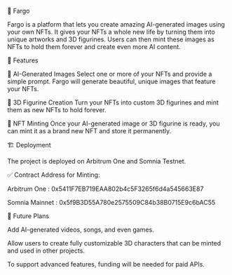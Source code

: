 🚀 Fargo

Fargo is a platform that lets you create amazing AI-generated images using your own NFTs.
It gives your NFTs a whole new life by turning them into unique artworks and 3D figurines.
Users can then mint these images as NFTs to hold them forever and create even more AI content.

🌟 Features

🎨 AI-Generated Images
Select one or more of your NFTs and provide a simple prompt.
Fargo will generate beautiful, unique images that feature your NFTs.

🧱 3D Figurine Creation
Turn your NFTs into custom 3D figurines and mint them as new NFTs to hold forever.

💎 NFT Minting
Once your AI-generated image or 3D figurine is ready, you can mint it as a brand new NFT and store it permanently.

🏗️ Deployment

The project is deployed on Arbitrum One and Somnia Testnet.

✅ Contract Address for Minting:

Arbitrum One : 0x5411F7EB719EAA802b4c5F3265f6d4a545663E87

Somnia Mainnet : 0x5f9B3D55A780e2575509C84b38B0715E9c6bAC55

🌱 Future Plans

Add AI-generated videos, songs, and even games.

Allow users to create fully customizable 3D characters that can be minted and used in other projects.

To support advanced features, funding will be needed for paid APIs.

